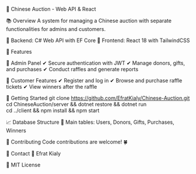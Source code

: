 🌟 Chinese Auction - Web API & React

📚 Overview
A system for managing a Chinese auction with separate functionalities for admins and customers.

🔹 Backend: C# Web API with EF Core
🔹 Frontend: React 18 with TailwindCSS

💼 Features

🔹 Admin Panel
✔ Secure authentication with JWT
✔ Manage donors, gifts, and purchases
✔ Conduct raffles and generate reports

🔹 Customer Features
✔ Register and log in
✔ Browse and purchase raffle tickets
✔ View winners after the raffle

🚀 Getting Started
git clone https://github.com/EfratKialy/Chinese-Auction.git  
cd ChineseAuction/server && dotnet restore && dotnet run  
cd ../client && npm install && npm start  

📈 Database Structure
📌 Main tables: Users, Donors, Gifts, Purchases, Winners

💚 Contributing
Code contributions are welcome! 🍀

🌟 Contact
📩 Efrat Kialy

🔖 MIT License
